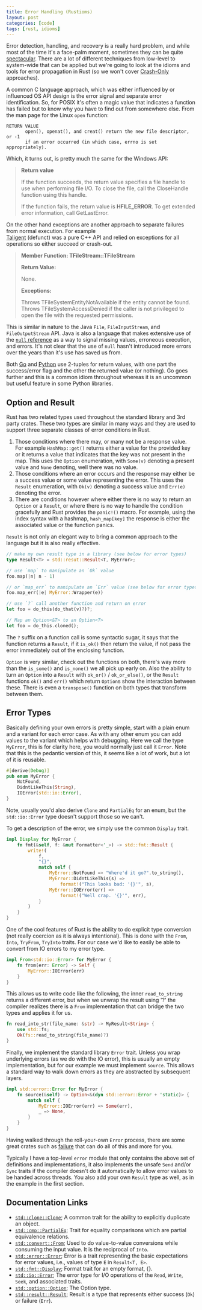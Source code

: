 ```yaml
---
title: Error Handling (Rustioms)
layout: post
categories: [code]
tags: [rust, idioms]
---
```


Error detection, handling, and recovery is a really hard problem, and while most of the time it's a face-palm moment,
sometimes they can be quite [spectacular](https://www.bugsnag.com/blog/bug-day-ariane-5-disaster). There are a lot of
different techniques from low-level to system-wide that can be applied but we're going to look at the idioms and tools 
for error propagation in Rust (so we won't cover [Crash-Only](https://en.wikipedia.org/wiki/Crash-only_software) 
approaches).

A common C language approach, which was either influenced by or influenced OS API design is the error signal and 
separate error identification. So, for POSIX it's often a magic value that indicates a function has failed but to know 
why you have to find out from somewhere else. From the man page for the Linux `open` function:

```text
RETURN VALUE
       open(), openat(), and creat() return the new file descriptor, or -1
       if an error occurred (in which case, errno is set appropriately).
```

Which, it turns out, is pretty much the same for the Windows API:

> **Return value**
>
> If the function succeeds, the return value specifies a file handle to use when performing file I/O. To close the file, 
> call the CloseHandle function using this handle.
>
> If the function fails, the return value is **HFILE_ERROR**. To get extended error information, call GetLastError.

On the other hand exceptions are another approach to separate failures from normal execution. For example  
[Taligent](https://root.cern.ch/TaligentDocs/TaligentOnline/DocumentRoot/1.0/Home/index.html) (defunct) was a pure C++ 
API and relied on exceptions for all operations so either succeed or crash-out.

> **Member Function: TFileStream::TFileStream**
>
> **Return Value:**
>
> None.
>
> **Exceptions:**
>
> Throws TFileSystemEntityNotAvailable if the entity cannot be found. Throws TFileSystemAccessDenied if the caller is 
> not privileged to open the file with the requested permissions.

This is similar in nature to the Java `File`, `FileInputStream`, and `FileOutputStream` API. Java is also a language that makes
extensive use of the [`null` reference](https://en.wikipedia.org/wiki/Tony_Hoare#Apologies_and_retractions) as a way to 
signal missing values, erroneous execution, and errors. It's not clear that the use of `null` hasn't introduced more
errors over the years than it's use has saved us from.

Both [Go](https://golang.org/) and [Python](https://www.python.org/) use 2-tuples for return values, with one part the 
success/error flag and the other the returned value (or nothing). Go goes further and this is a common idiom throughout
whereas it is an uncommon but useful feature in some Python libraries.

## Option and Result

Rust has two related types used throughout the standard library and 3rd party crates. These two types are similar in
many ways and they are used to support three separate classes of error conditions in Rust.

1. Those conditions where there may, or many not be a response value. For example `HashMap::get()` returns either a
   value for the provided key or it returns a value that indicates that the key was not present in the map. This uses
   the `Option` enumeration, with `Some(v)` denoting a present value and `None` denoting, well there was no value.
1. Those conditions where an error occurs and the response may either be a success value or some value representing
   the error. This uses the `Result` enumeration, with `Ok(v)` denoting a success value and `Err(e)` denoting the error.
1. There are conditions however where either there is no way to return an `Option` or a `Result`, or where there is no way
   to handle the condition gracefully and Rust provides the `panic!()` macro. For example, using the index syntax with
   a hashmap, `hash_map[key]` the response is either the associated value or the function panics.

`Result` is not only an elegant way to bring a common approach to the language but it is also really effective.

```rust
// make my own result type in a library (see below for error types)
type Result<T> = std::resut::Result<T, MyError>;

// use `map` to manipulate an `Ok` value
foo.map(|n| n - 1)

// or `map_err` to manipulate an `Err` value (see below for error types)
foo.map_err(|e| MyError::Wrapper(e))

// use `?` call another function and return on error
let foo = do_this(do_that(v)?)?;

// Map an Option<&T> to an Option<T>
let foo = do_this.cloned();
```

The `?` suffix on a function call is some syntactic sugar, it says that the function returns a `Result`, if it `is_ok()`
 then return the value, if not pass the error immediately out of the enclosing function.

`Option` is very similar, check out the functions on both, there's way more than the `is_some()` and `is_none()` we all 
pick up early on. Also the ability to turn an `Option` into a `Result` with `ok_or()` / `ok_or_else()`, or the `Result` 
functions `ok()` and `err()` which return `Option`s show the interaction between these. There is even a `transpose()` 
function on both types that transform between them.

## Error Types

Basically defining your own errors is pretty simple, start with a plain enum and a variant for each error case. As with 
any other enum you can add values to the variant which helps with debugging. Here we call the type `MyError`, this is 
for clarity here, you would normally just call it `Error`. Note that this is the pedantic version of this, it seems like 
a lot of work, but a lot of it is reusable.

```rust
#[derive(Debug)]
pub enum MyError {
    NotFound,
    DidntLikeThis(String),
    IOError(std::io::Error),
}
```

Note, usually you'd also derive `Clone` and `PartialEq` for an enum, but the `std::io::Error` type doesn't support 
those so we can't.

To get a description of the error, we simply use the common `Display` trait.

```rust
impl Display for MyError {
    fn fmt(&self, f: &mut Formatter<'_>) -> std::fmt::Result {
        write!(
            f,
            "{}",
            match self {
                MyError::NotFound => "Where'd it go?".to_string(),
                MyError::DidntLikeThis(s) =>
                    format!("This looks bad: '{}'", s),
                MyError::IOError(err) =>
                    format!("Well crap. '{}'", err),
            }
        )
    }
}
```

One of the cool features of Rust is the ability to do explicit type conversion (not really coercion as it is always 
intentional). This is done with the `From`, `Into`, `TryFrom`, `TryInto` traits. For our case we'd like to easily be 
able to convert from IO errors to my error type.

```rust
impl From<std::io::Error> for MyError {
    fn from(err: Error) -> Self {
        MyError::IOError(err)
    }
}
```

This allows us to write code like the following, the inner `read_to_string` returns a different error, but when we 
unwrap the result using '?' the compiler realizes there is a `From` implementation that can bridge the two types and 
applies it for us.

```rust
fn read_into_str(file_name: &str) -> MyResult<String> {
    use std::fs;
    Ok(fs::read_to_string(file_name)?)
}
```

Finally, we implement the standard library `Error` trait. Unless you wrap underlying errors (as we do with the IO error), 
this is usually an empty implementation, but for our example we must implement `source`. This allows a standard way to 
walk down errors as they are abstracted by subsequent layers.

```rust
impl std::error::Error for MyError {
    fn source(&self) -> Option<&(dyn std::error::Error + 'static)> {
        match self {
            MyError::IOError(err) => Some(err),
            _ => None,
        }
    }
}
```

Having walked through the roll-your-own `Error` process, there are some great crates such as 
[failure](https://crates.io/crates/failure) that can do all of this and more for you. 

Typically I have a top-level `error` module that only contains the above set of definitions and implementations, it 
also implements the unsafe `Send` and/or `Sync` traits if the compiler doesn't do it automatically to allow error values 
to be handed across threads. You also add your own `Result` type as well, as in the example in the first section.

## Documentation Links

* [`std::clone::Clone`](https://doc.rust-lang.org/std/clone/trait.Clone.html); A common trait for the ability to explicitly duplicate an object.
* [`std::cmp::PartialEq`](https://doc.rust-lang.org/std/cmp/trait.PartialEq.html); Trait for equality comparisons which are partial equivalence relations.
* [`std::convert::From`](https://doc.rust-lang.org/std/convert/trait.From.html); Used to do value-to-value conversions while consuming the input value. It is the reciprocal of `Into`.
* [`std::error::Error`](https://doc.rust-lang.org/std/error/trait.Error.html); Error is a trait representing the basic expectations for error values, i.e., values of type `E` in `Result<T, E>`.
* [`std::fmt::Display`](https://doc.rust-lang.org/std/fmt/trait.Display.html); Format trait for an empty format, {}.
* [`std::io::Error`](https://doc.rust-lang.org/std/io/struct.Error.html); The error type for I/O operations of the `Read`, `Write`, `Seek`, and associated traits.
* [`std::option::Option`](https://doc.rust-lang.org/std/option/enum.Option.html); The Option type.
* [`std::result::Result`](https://doc.rust-lang.org/std/result/enum.Result.html); Result is a type that represents either success (`Ok`) or failure (`Err`).
